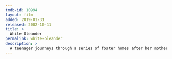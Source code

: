 ```yaml
---
tmdb-id: 10994
layout: film
added: 2019-01-31
released: 2002-10-11
title: >
  White Oleander
permalink: white-oleander
description: >
  A teenager journeys through a series of foster homes after her mother goes to prison for committing a crime of passion.
---
```

